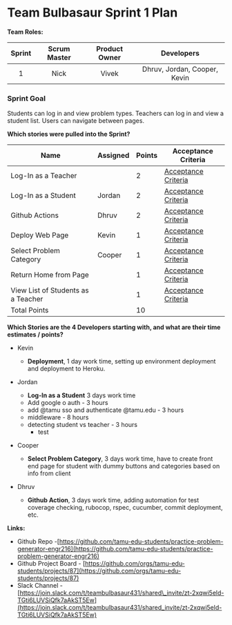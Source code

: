 

# Team Bulbasaur Sprint 1 Plan

**Team Roles:**

| Sprint | Scrum Master | Product Owner | Developers |
| :---: | :---: | :---: | :---: |
| 1 | Nick | Vivek | Dhruv, Jordan, Cooper, Kevin |

### Sprint Goal
Students can log in and view problem types. Teachers can log in and view a student list. Users can navigate between pages. <br>


**Which stories were pulled into the Sprint?**

| Name                               | Assigned   | Points | Acceptance Criteria                                                                                                             |
|------------------------------------|------------|--------|---------------------------------------------------------------------------------------------------------------------------------|
| Log-In as a Teacher           |    | 2      | [Acceptance Criteria](https://github.com/orgs/tamu-edu-students/projects/87/views/1?pane=issue&itemId=92743293)                                                                       |
| Log-In as a Student         | Jordan   | 2      | [Acceptance Criteria](https://github.com/orgs/tamu-edu-students/projects/87/views/1?pane=issue&itemId=92596818)                                                                         |
| Github Actions               | Dhruv   | 2      | [Acceptance Criteria](https://github.com/orgs/tamu-edu-students/projects/87/views/1?pane=issue&itemId=93212651)                                                                                                       |
| Deploy Web Page               | Kevin   | 1      | [Acceptance Criteria](https://github.com/orgs/tamu-edu-students/projects/87/views/1?pane=issue&itemId=93213644)                                                |
| Select Problem Category        | Cooper   | 1      | [Acceptance Criteria](https://github.com/orgs/tamu-edu-students/projects/87/views/1?pane=issue&itemId=92596777)                                                                                                       |
| Return Home from Page          |    | 1      | [Acceptance Criteria](https://github.com/orgs/tamu-edu-students/projects/87/views/1?pane=issue&itemId=93212001)                                                                                                       |
| View List of Students as a Teacher |    | 1      | [Acceptance Criteria](https://github.com/orgs/tamu-edu-students/projects/87/views/1?pane=issue&itemId=93213056)                                                                                                       |
| Total Points|    | 10      |                                                                                                      |





**Which Stories are the 4 Developers starting with, and what are their time estimates / points?**

* Kevin   
  * **Deployment**, 1 day work time, setting up environment deployment and deployment to Heroku. 
      
* Jordan   
  * **Log-In as a Student** 3 days work time
   * Add google o auth - 3 hours
   * add @tamu sso and authenticate @tamu.edu - 3 hours
   * middleware - 8 hours
   * detecting student vs teacher - 3 hours
     * test


* Cooper  
  * **Select Problem Category**, 3 days work time, have to create front end page for student with dummy buttons and categories based on info from client  

* Dhruv   
  * **Github Action**, 3 days work time, adding automation for test coverage checking, rubocop, rspec, cucumber, commit deployment, etc.  


**Links:**

* Github Repo \-[https://github.com/tamu-edu-students/practice-problem-generator-engr216](https://github.com/tamu-edu-students/practice-problem-generator-engr216)  
* Github Project Board \- [https://github.com/orgs/tamu-edu-students/projects/87](https://github.com/orgs/tamu-edu-students/projects/87)  
* Slack Channel \- [https://join.slack.com/t/teambulbasaur431/shared\_invite/zt-2xqwi5eld-TGti6LUVSiQfk7aAkST5Ew](https://join.slack.com/t/teambulbasaur431/shared_invite/zt-2xqwi5eld-TGti6LUVSiQfk7aAkST5Ew)
